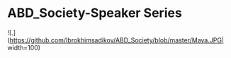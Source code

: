 # ABD_Society-Speaker Series

![.](https://github.com/Ibrokhimsadikov/ABD_Society/blob/master/Maya.JPG| width=100)
